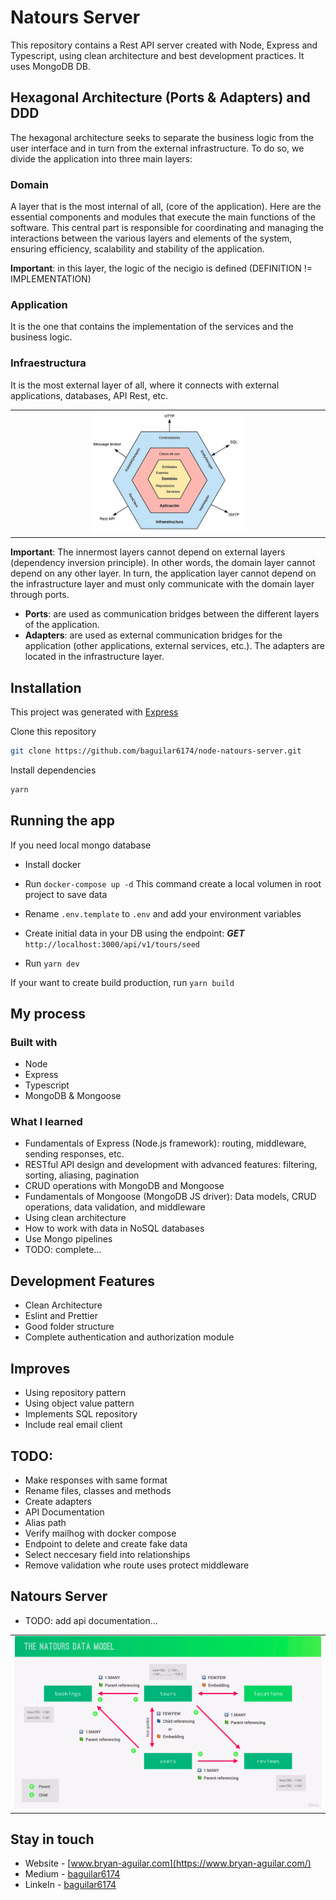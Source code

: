# Natours Server

This repository contains a Rest API server created with Node, Express and Typescript, using clean architecture and best development practices. It uses MongoDB DB.

## Hexagonal Architecture (Ports & Adapters) and DDD

The hexagonal architecture seeks to separate the business logic from the user interface and in turn from the external infrastructure. To do so, we divide the application into three main layers:

### Domain

A layer that is the most internal of all, (core of the application). Here are the essential components and modules that execute the main functions of the software. This central part is responsible for coordinating and managing the interactions between the various layers and elements of the system, ensuring efficiency, scalability and stability of the application.

**Important**: in this layer, the logic of the necigio is defined (DEFINITION != IMPLEMENTATION)

### Application

It is the one that contains the implementation of the services and the business logic.

### Infraestructura

It is the most external layer of all, where it connects with external applications, databases, API Rest, etc.

<table>
  <tr>
    <td align="center" valign="center"><img src="./media/hexagonal_architecture.jpeg" width="50%"></td>
  </tr>
</table>

**Important**: The innermost layers cannot depend on external layers (dependency inversion principle). In other words, the domain layer cannot depend on any other layer. In turn, the application layer cannot depend on the infrastructure layer and must only communicate with the domain layer through ports.

- **Ports**: are used as communication bridges between the different layers of the application.
- **Adapters**: are used as external communication bridges for the application (other applications, external services, etc.). The adapters are located in the infrastructure layer.

## Installation

This project was generated with [Express](https://expressjs.com/)

Clone this repository

```bash
git clone https://github.com/baguilar6174/node-natours-server.git
```

Install dependencies

```bash
yarn
```

## Running the app

If you need local mongo database

- Install docker
- Run `docker-compose up -d` This command create a local volumen in root project to save data

- Rename `.env.template` to `.env` and add your environment variables
- Create initial data in your DB using the endpoint: _**GET**_ `http://localhost:3000/api/v1/tours/seed`
- Run `yarn dev`

If your want to create build production, run `yarn build`

## My process

### Built with

- Node
- Express
- Typescript
- MongoDB & Mongoose

### What I learned

- Fundamentals of Express (Node.js framework): routing, middleware, sending responses, etc.
- RESTful API design and development with advanced features: filtering, sorting, aliasing, pagination
- CRUD operations with MongoDB and Mongoose
- Fundamentals of Mongoose (MongoDB JS driver): Data models, CRUD operations, data validation, and middleware
- Using clean architecture
- How to work with data in NoSQL databases
- Use Mongo pipelines
- TODO: complete...

## Development Features

- Clean Architecture
- Eslint and Prettier
- Good folder structure
- Complete authentication and authorization module

## Improves

- Using repository pattern
- Using object value pattern
- Implements SQL repository
- Include real email client

## TODO:

- Make responses with same format
- Rename files, classes and methods
- Create adapters
- API Documentation
- Alias path
- Verify mailhog with docker compose
- Endpoint to delete and create fake data
- Select neccesary field into relationships
- Remove validation whe route uses protect middleware

## Natours Server

- TODO: add api documentation...

<table>
  <tr>
    <td align="center" valign="center"><img src="./media/data_model.png" width="100%"></td>
  </tr>
</table>

## Stay in touch

- Website - [www.bryan-aguilar.com](https://www.bryan-aguilar.com/)
- Medium - [baguilar6174](https://baguilar6174.medium.com/)
- LinkeIn - [baguilar6174](https://www.linkedin.com/in/baguilar6174)
